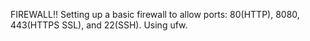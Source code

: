 FIREWALL!! Setting up a basic firewall to allow ports:
80(HTTP), 8080, 443(HTTPS SSL), and 22(SSH).
Using ufw.